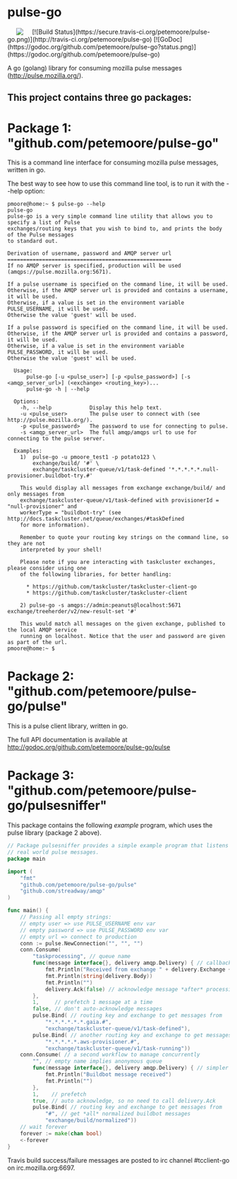 # pulse-go
<img hspace="20" align="left" src="https://tools.taskcluster.net/lib/assets/taskcluster-120.png" />
[![Build Status](https://secure.travis-ci.org/petemoore/pulse-go.png)](http://travis-ci.org/petemoore/pulse-go)
[![GoDoc](https://godoc.org/github.com/petemoore/pulse-go?status.png)](https://godoc.org/github.com/petemoore/pulse-go)

A go (golang) library for consuming mozilla pulse messages (http://pulse.mozilla.org/).

## This project contains three go packages:

# Package 1: "github.com/petemoore/pulse-go"

This is a command line interface for consuming mozilla pulse messages, written in go.

The best way to see how to use this command line tool, is to run it with the --help option:

```
pmoore@home:~ $ pulse-go --help
pulse-go
pulse-go is a very simple command line utility that allows you to specify a list of Pulse
exchanges/routing keys that you wish to bind to, and prints the body of the Pulse messages
to standard out.

Derivation of username, password and AMQP server url
====================================================
If no AMQP server is specified, production will be used (amqps://pulse.mozilla.org:5671).

If a pulse username is specified on the command line, it will be used.
Otherwise, if the AMQP server url is provided and contains a username, it will be used.
Otherwise, if a value is set in the environment variable PULSE_USERNAME, it will be used.
Otherwise the value 'guest' will be used.

If a pulse password is specified on the command line, it will be used.
Otherwise, if the AMQP server url is provided and contains a password, it will be used.
Otherwise, if a value is set in the environment variable PULSE_PASSWORD, it will be used.
Otherwise the value 'guest' will be used.

  Usage:
      pulse-go [-u <pulse_user>] [-p <pulse_password>] [-s <amqp_server_url>] (<exchange> <routing_key>)...
      pulse-go -h | --help

  Options:
    -h, --help            Display this help text.
    -u <pulse_user>       The pulse user to connect with (see http://pulse.mozilla.org/).
    -p <pulse_password>   The password to use for connecting to pulse.
    -s <amqp_server_url>  The full amqp/amqps url to use for connecting to the pulse server.

  Examples:
    1)  pulse-go -u pmoore_test1 -p potato123 \
        exchange/build/ '#' \
        exchange/taskcluster-queue/v1/task-defined '*.*.*.*.*.null-provisioner.buildbot-try.#'

    This would display all messages from exchange exchange/build/ and only messages from
    exchange/taskcluster-queue/v1/task-defined with provisionerId = "null-provisioner" and
    workerType = "buildbot-try" (see http://docs.taskcluster.net/queue/exchanges/#taskDefined
    for more information).

    Remember to quote your routing key strings on the command line, so they are not
    interpreted by your shell!

    Please note if you are interacting with taskcluster exchanges, please consider using one
    of the following libraries, for better handling:

      * https://github.com/taskcluster/taskcluster-client-go
      * https://github.com/taskcluster/taskcluster-client

    2) pulse-go -s amqps://admin:peanuts@localhost:5671 exchange/treeherder/v2/new-result-set '#'

    This would match all messages on the given exchange, published to the local AMQP service
    running on localhost. Notice that the user and password are given as part of the url.
pmoore@home:~ $ 
```

# Package 2: "github.com/petemoore/pulse-go/pulse"

This is a pulse client library, written in go.

The full API documentation is available at http://godoc.org/github.com/petemoore/pulse-go/pulse

# Package 3: "github.com/petemoore/pulse-go/pulsesniffer"

This package contains the following *example* program, which uses the pulse library (package 2 above).

```go
// Package pulsesniffer provides a simple example program that listens to some
// real world pulse messages.
package main

import (
	"fmt"
	"github.com/petemoore/pulse-go/pulse"
	"github.com/streadway/amqp"
)

func main() {
	// Passing all empty strings:
	// empty user => use PULSE_USERNAME env var
	// empty password => use PULSE_PASSWORD env var
	// empty url => connect to production
	conn := pulse.NewConnection("", "", "")
	conn.Consume(
		"taskprocessing", // queue name
		func(message interface{}, delivery amqp.Delivery) { // callback function to pass messages to
			fmt.Println("Received from exchange " + delivery.Exchange + ":")
			fmt.Println(string(delivery.Body))
			fmt.Println("")
			delivery.Ack(false) // acknowledge message *after* processing
		},
		1,     // prefetch 1 message at a time
		false, // don't auto-acknowledge messages
		pulse.Bind( // routing key and exchange to get messages from
			"*.*.*.*.*.*.gaia.#",
			"exchange/taskcluster-queue/v1/task-defined"),
		pulse.Bind( // another routing key and exchange to get messages from
			"*.*.*.*.*.aws-provisioner.#",
			"exchange/taskcluster-queue/v1/task-running"))
	conn.Consume( // a second workflow to manage concurrently
		"", // empty name implies anonymous queue
		func(message interface{}, delivery amqp.Delivery) { // simpler callback than before
			fmt.Println("Buildbot message received")
			fmt.Println("")
		},
		1,    // prefetch
		true, // auto acknowledge, so no need to call delivery.Ack
		pulse.Bind( // routing key and exchange to get messages from
			"#", // get *all* normalized buildbot messages
			"exchange/build/normalized"))
	// wait forever
	forever := make(chan bool)
	<-forever
}
```

Travis build success/failure messages are posted to irc channel #tcclient-go on irc.mozilla.org:6697.
